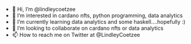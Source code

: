 - 👋 Hi, I’m @lindleycoetzee
- 👀 I’m interested in cardano nfts, python programming, data analytics
- 🌱 I’m currently learning data analytics and some haskell....hopefully :)
- 💞️ I’m looking to collaborate on cardano nfts or data analytics
- 📫 How to reach me on Twitter at @LindleyCoetzee
